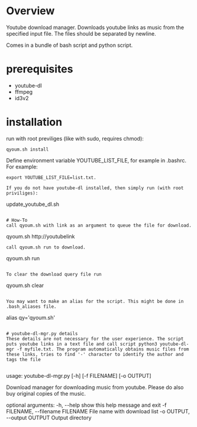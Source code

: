 # Overview
Youtube download manager. Downloads youtube links as music from the specified input file. The files should be separated by newline.

Comes in a bundle of bash script and python script.

# prerequisites
 - youtube-dl
 - ffmpeg
 - id3v2

# installation
run with root previliges (like with sudo, requires chmod):
```
qyoum.sh install
```

Define environment variable YOUTUBE_LIST_FILE, for example in .bashrc.
For example:
```
export YOUTUBE_LIST_FILE=list.txt.

If you do not have youtube-dl installed, then simply run (with root priviliges):
```
update_youtube_dl.sh
```

# How-To
call qyoum.sh with link as an argument to queue the file for download.
```
qyoum.sh http://youtubelink
```
call qyoum.sh run to download.
```
qyoum.sh run
```

To clear the download query file run
```
qyoum.sh clear
```

You may want to make an alias for the script. This might be done in .bash_aliases file.
```
alias qy='qyoum.sh'
```
 
# youtube-dl-mgr.py details
These details are not necessary for the user experience. The script puts youtube links in a text file and call script python3 youtube-dl-mgr -f myfile.txt. The program automatically obtains music files from these links, tries to find '-' character to identify the author and tags the file


```
usage: youtube-dl-mgr.py [-h] [-f FILENAME] [-o OUTPUT]

Download manager for downloading music from youtube. Please do also buy original copies of the music.

optional arguments:
  -h, --help            show this help message and exit
  -f FILENAME, --filename FILENAME
                        File name with download list
  -o OUTPUT, --output OUTPUT
                        Output directory
```
